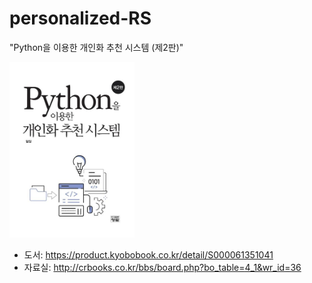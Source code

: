 # personalized-RS
"Python을 이용한 개인화 추천 시스템 (제2판)"


<img src="gallery/image.png" alt="drawing" width="200"/>

- 도서: https://product.kyobobook.co.kr/detail/S000061351041
- 자료실: http://crbooks.co.kr/bbs/board.php?bo_table=4_1&wr_id=36
